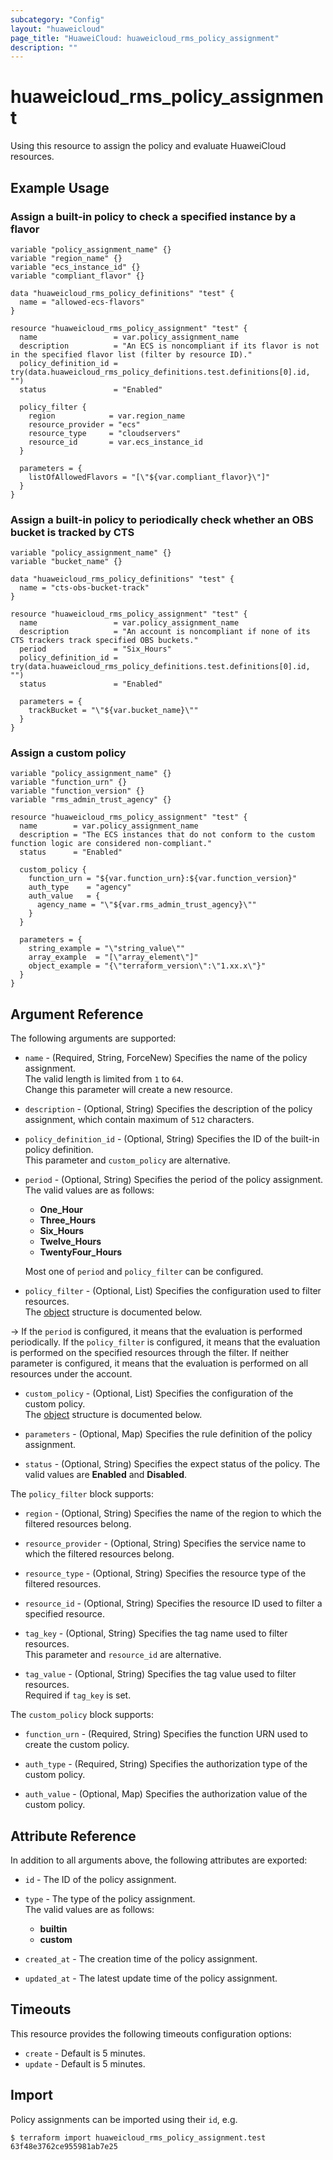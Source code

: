 ```yaml
---
subcategory: "Config"
layout: "huaweicloud"
page_title: "HuaweiCloud: huaweicloud_rms_policy_assignment"
description: ""
---
```


# huaweicloud_rms_policy_assignment

Using this resource to assign the policy and evaluate HuaweiCloud resources.

## Example Usage

### Assign a built-in policy to check a specified instance by a flavor

```hcl
variable "policy_assignment_name" {}
variable "region_name" {}
variable "ecs_instance_id" {}
variable "compliant_flavor" {}

data "huaweicloud_rms_policy_definitions" "test" {
  name = "allowed-ecs-flavors"
}

resource "huaweicloud_rms_policy_assignment" "test" {
  name                 = var.policy_assignment_name
  description          = "An ECS is noncompliant if its flavor is not in the specified flavor list (filter by resource ID)."
  policy_definition_id = try(data.huaweicloud_rms_policy_definitions.test.definitions[0].id, "")
  status               = "Enabled"

  policy_filter {
    region            = var.region_name
    resource_provider = "ecs"
    resource_type     = "cloudservers"
    resource_id       = var.ecs_instance_id
  }

  parameters = {
    listOfAllowedFlavors = "[\"${var.compliant_flavor}\"]"
  }
}
```

### Assign a built-in policy to periodically check whether an OBS bucket is tracked by CTS

```hcl
variable "policy_assignment_name" {}
variable "bucket_name" {}

data "huaweicloud_rms_policy_definitions" "test" {
  name = "cts-obs-bucket-track"
}

resource "huaweicloud_rms_policy_assignment" "test" {
  name                 = var.policy_assignment_name
  description          = "An account is noncompliant if none of its CTS trackers track specified OBS buckets."
  period               = "Six_Hours"
  policy_definition_id = try(data.huaweicloud_rms_policy_definitions.test.definitions[0].id, "")
  status               = "Enabled"

  parameters = {
    trackBucket = "\"${var.bucket_name}\""
  }
}
```

### Assign a custom policy

```hcl
variable "policy_assignment_name" {}
variable "function_urn" {}
variable "function_version" {}
variable "rms_admin_trust_agency" {}

resource "huaweicloud_rms_policy_assignment" "test" {
  name        = var.policy_assignment_name
  description = "The ECS instances that do not conform to the custom function logic are considered non-compliant."
  status      = "Enabled"

  custom_policy {
    function_urn = "${var.function_urn}:${var.function_version}"
    auth_type    = "agency"
    auth_value   = {
      agency_name = "\"${var.rms_admin_trust_agency}\""
    }
  }

  parameters = {
    string_example = "\"string_value\""
    array_example  = "[\"array_element\"]"
    object_example = "{\"terraform_version\":\"1.xx.x\"}"
  }
}
```

## Argument Reference

The following arguments are supported:

* `name` - (Required, String, ForceNew) Specifies the name of the policy assignment.  
  The valid length is limited from `1` to `64`.  
  Change this parameter will create a new resource.

* `description` - (Optional, String) Specifies the description of the policy assignment, which contain maximum of
  `512` characters.

* `policy_definition_id` - (Optional, String) Specifies the ID of the built-in policy definition.  
  This parameter and `custom_policy` are alternative.

* `period` - (Optional, String) Specifies the period of the policy assignment.  
  The valid values are as follows:
  + **One_Hour**
  + **Three_Hours**
  + **Six_Hours**
  + **Twelve_Hours**
  + **TwentyFour_Hours**

  Most one of `period` and `policy_filter` can be configured.

* `policy_filter` - (Optional, List) Specifies the configuration used to filter resources.  
  The [object](#rms_policy_filter) structure is documented below.

-> If the `period` is configured, it means that the evaluation is performed periodically.
  If the `policy_filter` is configured, it means that the evaluation is performed on the specified resources through
  the filter. If neither parameter is configured, it means that the evaluation is performed on all resources under the
  account.

* `custom_policy` - (Optional, List) Specifies the configuration of the custom policy.  
  The [object](#rms_custom_policy) structure is documented below.

* `parameters` - (Optional, Map) Specifies the rule definition of the policy assignment.

* `status` - (Optional, String) Specifies the expect status of the policy.
  The valid values are **Enabled** and **Disabled**.

<a name="rms_policy_filter"></a>
The `policy_filter` block supports:

* `region` - (Optional, String) Specifies the name of the region to which the filtered resources belong.

* `resource_provider` - (Optional, String) Specifies the service name to which the filtered resources belong.

* `resource_type` - (Optional, String) Specifies the resource type of the filtered resources.

* `resource_id` - (Optional, String) Specifies the resource ID used to filter a specified resource.

* `tag_key` - (Optional, String) Specifies the tag name used to filter resources.  
  This parameter and `resource_id` are alternative.

* `tag_value` - (Optional, String) Specifies the tag value used to filter resources.  
  Required if `tag_key` is set.

<a name="rms_custom_policy"></a>
The `custom_policy` block supports:

* `function_urn` - (Required, String) Specifies the function URN used to create the custom policy.

* `auth_type` - (Required, String) Specifies the authorization type of the custom policy.

* `auth_value` - (Optional, Map) Specifies the authorization value of the custom policy.

## Attribute Reference

In addition to all arguments above, the following attributes are exported:

* `id` - The ID of the policy assignment.

* `type` - The type of the policy assignment.  
  The valid values are as follows:
  + **builtin**
  + **custom**

* `created_at` - The creation time of the policy assignment.

* `updated_at` - The latest update time of the policy assignment.

## Timeouts

This resource provides the following timeouts configuration options:

* `create` - Default is 5 minutes.
* `update` - Default is 5 minutes.

## Import

Policy assignments can be imported using their `id`, e.g.

```
$ terraform import huaweicloud_rms_policy_assignment.test 63f48e3762ce955981ab7e25
```
